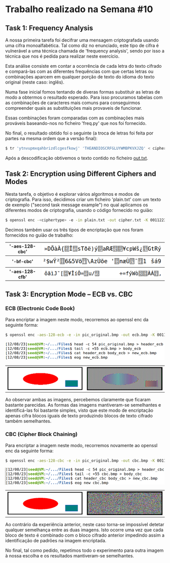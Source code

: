 # Trabalho realizado na Semana #10

## Task 1: Frequency Analysis

A nossa primeira tarefa foi decifrar uma mensagem criptografada usando uma cifra monoalfabética. Tal como diz no enunciado, este tipo de cifra é vulnerável a uma técnica chamada de 'frequency analysis', sendo por isso a técnica que nos é pedida para realizar neste exercício.

Esta análise consiste em contar a ocorrência de cada letra do texto cifrado e compará-las com as diferentes frequências com que certas letras ou combinações aparcem em qualquer porção de texto do idioma do texto original (neste caso: inglês).

Numa fase inicial fomos tentando de diveras formas substituir as letras de modo a obtermos o resultado esperado. Para isso procuramos tabelas com as combinações de caracteres mais comuns para conseguirmos compreender quais as substituições mais provaveis de funcionar.

Essas combinações foram comparadas com as combinações mais prováveis baseando-nos no ficheiro 'freq.py' que nos foi fornecido.

No final, o resultado obtido foi o seguinte (a troca de letras foi feita por partes na mesma ordem que a versão final):

```bash
$ tr 'ytnvupmxqahbrizdlcgesfkowj' 'THEANDIOSCRFGLUYWMBPKVXJZQ' < ciphertext.txt > out.txt

```

Após a descodificação obtivemos o texto contido no ficheiro [out.txt](textfiles/logbook10_out.txt).

## Task 2: Encryption using Different Ciphers and Modes

Nesta tarefa, o objetivo é explorar vários algoritmos e modos de criptografia. Para isso, decidimos criar um ficheiro 'plain.txt' com um texto de exemplo ("second task message example") no qual aplicamos os diferentes modos de criptografia, usando o código fornecido no guião:

```bash
$ openssl enc -<ciphertype> -e -in plain.txt -out cipher.txt -K 00112233445566778889aabbccddeeff -iv 0102030405060708
```

Decimos também usar os três tipos de encriptação que nos foram fornecidos no guião de trabalho: 

<table>
    <tr>
        <th>'-aes-128-cbc'</th>
        <th><img src="../screenshots/logbook10/-aes-128-cbc.png" alt="Image -aes-128-cbc"></th>
    </tr>
    <tr>
        <th>'-bf-cbc'</th>
        <th><img src="../screenshots/logbook10/-bf-cbc.png" alt="Image -bf-cbc"></th>
    </tr>
    <tr>
        <th>'-aes-128-cfb'</th>
        <th><img src="../screenshots/logbook10/-aes-128-cfb.png" alt="Image -aes-128-cfb"></th>
    </tr>
</table>
    
## Task 3: Encryption Mode – ECB vs. CBC

### ECB (Electronic Code Book)

Para encriptar a imagem neste modo, recorremos ao openssl enc da seguinte forma:

```bash
$ openssl enc -aes-128-ecb -e -in pic_original.bmp -out ecb.bmp -K 00112233445566778889aabbccddeeff
```
<img src="../screenshots/logbook10/ecb_code.png" alt="Image ecb_code">

<table>
    <tr>
        <th><img src="../screenshots/logbook10/original.png" alt="original"></th>
        <th><img src="../screenshots/logbook10/ecb.png" alt="ecb"></th>
    </tr>
</table>

Ao observar ambas as imagens, percebemos claramente que ficaram bastante parecidas. As formas das imagens mantiveram-se semelhantes e identificá-las foi bastante simples, visto que este modo de encriptação apenas cifra blocos iguais de texto produzindo blocos de texto cifrado também semelhantes.

### CBC (Cipher Block Chaining)

Para encriptar a imagem neste modo, recorremos novamente ao openssl enc da seguinte forma:

```bash
$ openssl enc -aes-128-cbc -e -in pic_original.bmp -out cbc.bmp -K 00112233445566778889aabbccddeeff -iv 0102030405060708
```
<img src="../screenshots/logbook10/cbc_code.png" alt="Image cbc_code">

<table>
    <tr>
        <th><img src="../screenshots/logbook10/original.png" alt="original"></th>
        <th><img src="../screenshots/logbook10/cbc.png" alt="cbc"></th>
    </tr>
</table>

Ao contrário da experiência anterior, neste caso torna-se impossível detetar qualquer semelhança entre as duas imagens. Isto ocorre uma vez que cada bloco de texto é combinado com o bloco cifrado anterior impedindo assim a identificação de padrões na imagem encriptada.

No final, tal como pedido, repetimos todo o experimento para outra imagem à nossa escolha e os resultados mantiveram-se semelhantes.
